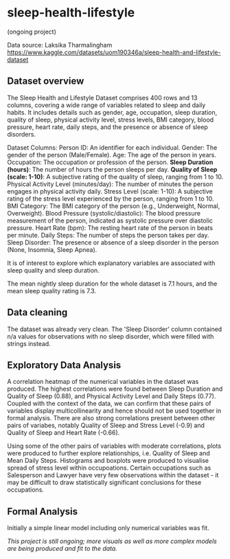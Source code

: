 # sleep-health-lifestyle
(ongoing project)

Data source: Laksika Tharmalingham
https://www.kaggle.com/datasets/uom190346a/sleep-health-and-lifestyle-dataset

## Dataset overview
The Sleep Health and Lifestyle Dataset comprises 400 rows and 13 columns, covering a wide range of variables related to sleep and daily habits. It includes details such as gender, age, occupation, sleep duration, quality of sleep, physical activity level, stress levels, BMI category, blood pressure, heart rate, daily steps, and the presence or absence of sleep disorders.

Dataset Columns:
Person ID: An identifier for each individual.
Gender: The gender of the person (Male/Female).
Age: The age of the person in years.
Occupation: The occupation or profession of the person.
**Sleep Duration (hours)**: The number of hours the person sleeps per day.
**Quality of Sleep (scale: 1-10)**: A subjective rating of the quality of sleep, ranging from 1 to 10.
Physical Activity Level (minutes/day): The number of minutes the person engages in physical activity daily.
Stress Level (scale: 1-10): A subjective rating of the stress level experienced by the person, ranging from 1 to 10.
BMI Category: The BMI category of the person (e.g., Underweight, Normal, Overweight).
Blood Pressure (systolic/diastolic): The blood pressure measurement of the person, indicated as systolic pressure over diastolic pressure.
Heart Rate (bpm): The resting heart rate of the person in beats per minute.
Daily Steps: The number of steps the person takes per day.
Sleep Disorder: The presence or absence of a sleep disorder in the person (None, Insomnia, Sleep Apnea).

It is of interest to explore which explanatory variables are associated with sleep quality and sleep duration.

The mean nightly sleep duration for the whole dataset is 7.1 hours, and the mean sleep quality rating is 7.3.

## Data cleaning
The dataset was already very clean. The 'Sleep Disorder' column contained n/a values for observations with no sleep disorder, which were filled with strings instead.

## Exploratory Data Analysis
A correlation heatmap of the numerical variables in the dataset was produced. The highest correlations were found between Sleep Duration and Quality of Sleep (0.88), and Physical Activity Level and Daily Steps (0.77). Coupled with the context of the data, we can confirm that these pairs of variables display multicollinearity and hence should not be used together in formal analysis. There are also strong correlations present between other pairs of variabes, notably Quality of Sleep and Stress Level (-0.9) and Quality of Sleep and Heart Rate (-0.66). 

Using some of the other pairs of variables with moderate correlations, plots were produced to further explore relationships, i.e. Quality of Sleep and Mean Daily Steps. Histograms and boxplots were produced to visualise spread of stress level within occupoations. Certain occupations such as Salesperson and Lawyer have very few observations within the dataset - it may be difficult to draw statistically significant conclusions for these occupations.

## Formal Analysis
Initially a simple linear model including only numerical variables was fit.

_This project is still ongoing; more visuals as well as more complex models are being produced and fit to the data._

